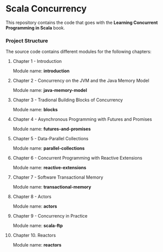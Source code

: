 Scala Concurrency
=====================

This repository contains the code that goes with the **Learning Concurrent Programming in Scala** book.

### Project Structure

The source code contains different modules for the following chapters:

1. Chapter 1 - Introduction

    Module name: **introduction**

2. Chapter 2 - Concurrency on the JVM and the Java Memory Model

	Module name: **java-memory-model**

3. Chapter 3 - Tradional Building Blocks of Concurrency

	Module name: **blocks**

4. Chapter 4 - Asynchronous Programming with Futures and Promises

	Module name: **futures-and-promises**

5. Chapter 5 - Data-Parallel Collections

	Module name: **parallel-collections**

6. Chapter 6 - Concurrent Programming with Reactive Extensions

	Module name: **reactive-extensions**

7. Chapter 7 - Software Transactional Memory

	Module name: **transactional-memory**

8. Chapter 8 - Actors

	Module name: **actors**

9. Chapter 9 - Concurrency in Practice

	Module name: **scala-ftp**

10. Chapter 10. Reactors

	Module name: **reactors**
